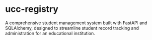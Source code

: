 # ucc-registry
A comprehensive student management system built with FastAPI and SQLAlchemy, designed to streamline student record tracking and administration for an educational institution.

